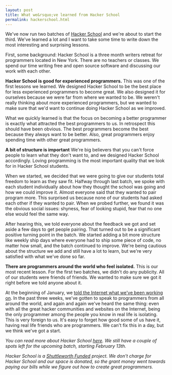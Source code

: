 ```yaml
---
layout: post
title: What we&rsquo;ve learned from Hacker School
permalink: hackerschool.html
---
```


We've now run two batches of [Hacker School](http://www.hackerschool.com/) and we're about to start the third. We've learned a lot and I want to take some time to write down the most interesting and surprising lessons.

First, some background: Hacker School is a three month writers retreat for programmers located in New York. There are no teachers or classes. We spend our time writing free and open source software and discussing our work with each other. 

__Hacker School is good for experienced programmers.__ This was one of the first lessons we learned. We designed Hacker School to be the best place for less experienced programmers to become great. We also designed it for ourselves because we were far from where we wanted to be. We weren't really thinking about more experienced programmers, but we wanted to make sure that we'd want to continue doing Hacker School as we improved.

What we quickly learned is that the focus on becoming a better programmer is exactly what attracted the best programmers to us. In retrospect this should have been obvious. The best programmers become the best because they always want to be better. Also, great programmers enjoy spending time with other great programmers. 

__A bit of structure is important__ We're big believers that you can't force people to learn what they don't want to, and we designed Hacker School accordingly. Loving programming is the most important quality that we look for in Hacker School students.

When we started, we decided that we were going to give our students total freedom to learn as they saw fit. Halfway through last batch, we spoke with each student individually about how they thought the school was going and how we could improve it. Almost everyone said that they wanted to pair program more. This surprised us because none of our students had asked each other if they wanted to pair. When we probed further, we found it was the obvious social issues: shyness, fear of looking stupid, fear that no one else would feel the same way.

After hearing this, we told everyone about the feedback we got and set aside a few days to get people pairing. That turned out to be a significant positive turning point in the batch. We started adding a bit more structure like weekly ship days where everyone had to ship some piece of code, no matter how small, and the batch continued to improve. We're being cautious about the structure we add and still have a lot to learn, but we're very satisfied with what we've done so far.

__There are programmers around the world who feel isolated.__ This is our most recent lesson. For the first two batches, we didn't do any publicity. All of our students were friends of friends. We wanted to make sure we got it right before we told anyone about it.

At the beginning of January, we [told the Internet what we've been working on](http://unschooled.org/2012/06/the-path-to-hacker-school/). In the past three weeks, we've gotten to speak to programmers from all around the world, and again and again we've heard the same thing: even with all the great hacker communities and websites on the Internet, being the only programmer among the people you know in real life is isolating. This is very foreign to us. It's easy to forget how good some of us have it, having real life friends who are programmers. We can't fix this in a day, but we think we've got a start.

_You can read more about Hacker School [here](http://www.hackerschool.com/about). We still have a couple of spots left for the upcoming batch, starting February 13th._

_Hacker School is a [Shuttleworth Funded](http://shuttleworthfoundation.org) project. We don't charge for Hacker School and our space is donated, so the grant money went towards paying our bills while we figure out how to create great programmers._
